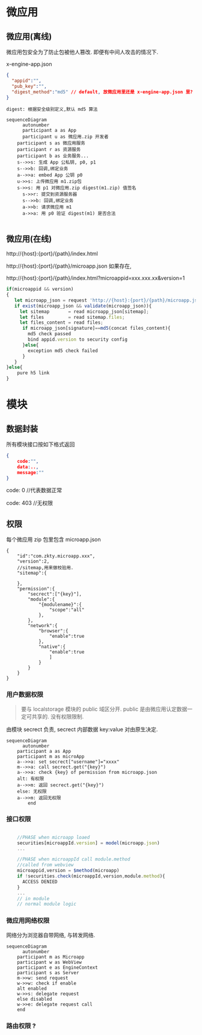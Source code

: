 

# 微应用

## 微应用(离线)

微应用包安全为了防止包被他人篡改. 即便有中间人攻击的情况下.

x-engine-app.json

``` json
{
  "appid":"",
  "pub_key":"",
  "digest_method":"md5" // default, 放微应用里还是 x-engine-app.json 里?
}
```



```
digest: 根据安全级别定义,默认 md5 算法
```



``` mermaid
sequenceDiagram
	  autonumber
	  participant a as App
	  participant u as 微应用.zip 开发者  
    participant s as 微应用服务 
    participant r as 资源服务
    participant b as 业务服务...
   	s-->>s: 生成 App 公私钥, p0, p1
   	s-->>b: 回调,绑定业务
   	a-->>a: embed App 公钥 p0
   	u->>s: 上传微应用 m1.zip包
   	s->>s: 用 p1 对微应用.zip digest(m1.zip) 值签名 
	  s->>r: 提交到资源服务器
	  s-->>b: 回调,绑定业务
	  a->>b: 请求微应用 m1
	  a->>a: 用 p0 验证 digest(m1) 是否合法
    

```

## 微应用(在线)

http://{host}:{port}/{path}/index.html

http://{host}:{port}/{path}/microapp.json 如果存在, 

http://{host}:{port}/{path}/index.html?microappid=xxx.xxx.xx&version=1

``` js
if(microappid && version)
{
   let microapp_json = request 'http://{host}:{port}/{path}/microapp.json'
   if exist(microapp_json && validate(microapp_json)){
     let sitemap       = read microapp_json[sitemap];
     let files         = read sitemap.files;
     let files_content = read files;
      if microapp_json[signature]==md5(concat files_content){
        md5 check passed 
        bind appid.version to security config
      }else{
        exception md5 check failed
      }
   }  
}else{
    pure h5 link
}
```







# 模块

## 数据封装

所有模块接口按如下格式返回

``` json
{
	code:"",
	data:..,
	message:""
}
```



code: 0   //代表数据正常

code: 403 //无权限

## 权限

每个微应用 zip 包里包含 microapp.json

```
{
	"id":"com.zkty.microapp.xxx",
	"version":2,
	//sitemap,用来做校验用.
	"sitemap":{
	
	},
	"permission":{
		"secrect":["{key}"],
		"module":{
			"{modulename}":{
				"scope":"all"
			},
		},
		"network":{
			"browser":{
				"enable":true
			},
			"native":{
				"enable":true
				]
			}
		}
	}
}
```



### 用户数据权限

> 要与 localstorage 模块的 public 域区分开. public 是由微应用认定数据一定可共享的. 没有权限限制. 

由模块 secrect 负责, secrect 内部数据 key:value 对由原生决定.

``` mermaid
sequenceDiagram
	  autonumber
    participant a as App
    participant m as microApp
    a-->>a: set secrect["username"]="xxxx"
    m-->>a: call secrect.get("{key}")
    a-->>a: check {key} of permission from microapp.json
    alt: 有权限
    a-->>m: 返回 secrect.get("{key}")
    else: 无权限
    a-->>m: 返回无权限
		end

```

### 接口权限
``` js

    //PHASE when microapp loaed
    securities[microappId.version] = model(microapp.json)
    ...

    //PHASE when microappId call module.method
    //called from webview
    microappid,version = $method(microapp)
    if !securities.check(microappId,version,module.method){
      ACCESS DENIED
    }
    ...
    // in module 
    // normal module logic
```


### 微应用网络权限

网络分为浏览器自带网络, 与转发网络.

``` mermaid
sequenceDiagram
	  autonumber
    participant m as Microapp
    participant w as WebView
    participant e as EngineContext
    participant s as Server
    m->>w: send request
    w->>w: check if enable
    alt enabled
    w->>s: delegate request
    else disabled
    w->>e: delegate request call    	
    end

```

### 路由权限 ?



